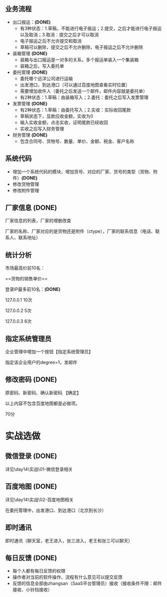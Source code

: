 ## 业务流程 
* 出口报运：**(DONE)**
  * 有3种状态：1.草稿，不能进行电子报运；2.提交，之后才能进行电子报运以及取消；3.取消：提交之后才可以取消
  * 电子报运之后不允许提交和取消
  * 草稿可以删除，提交之后不允许删除，电子报运之后不允许删除
* 装箱管理 **(DONE)**
  * 装箱与出口报运是一对多的关系，多个报运单装入一个集装箱
  * 装箱之后，写入委托单
* 委托管理 **(DONE)**
  * 委托哪个远洋公司进行运输
  * 出发港口，到达港口（可以通过百度地图查看实时位置）
  * 需要增加收件人（委托之后发送一个邮件，邮件内容就是委托单）
  * 有2种状态：1.草稿：由装箱写入；2.委托：委托之后写入发票管理
* 发票管理 **(DONE)**
  * 有2种状态：1.草稿：由委托写入；2.实收：实际收回尾款
  * 草稿状态下，显款应收金额，实收为0
  * 输入实收金额，点击实收，证明尾款已经收回
  * 实收之后写入财务管理
* 财务管理 **(DONE)**
  * 包含合同号、货物号、数量、单价、金额、税金、客户名称

## 系统代码

* 增加一个系统代码的模块，增加货号、对应的厂家、货号的类型（货物、附件）**(DONE)**
* 修改货物管理
* 修改附件管理



## 厂家信息 **(DONE)**

厂家信息的列表，厂家的增删改查

厂家的名称、厂家对应的是货物还是附件（ctype），厂家的联系信息（电话、联系人、联系地址）



## 统计分析

市场最高价前10名：

==货物的销售单价==

登录IP最多前10名：**(DONE)**

127.0.0.1   10次

127.0.0.2    5次

127.0.0.3    6次



## 指定系统管理员

企业管理中增加一个按钮【指定系统管理员】

指定该企业用户的degree=1，发邮件



## 修改密码 **(DONE)**

原密码、新密码、确认新密码 【确定】



以上内容不包含百度地图都是必做项。

70分



# 实战选做

## 微信登录 **(DONE)**

详见\day14\实战\01-微信登录相关



## 百度地图 **(DONE)**

详见\day14\实战\02-百度地图相关

在委托管理中，出发港口、到达港口（北京到长沙）



## 即时通讯

即时通讯（聊天室，老王进入，张三进入，老王和张三可以聊天）



## 每日反馈 **(DONE)**

* 每个人都有每日反馈的权限
* 操作者对当前的软件操作、流程有什么意见可以提交反馈
* 反馈的信息全部由zhangsan（SaaS平台管理员）接收（接收条件不限：邮件接收、小铃铛接收）

